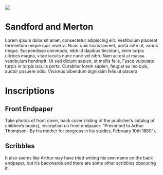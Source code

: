 <a href="https://juncture-digital.org"><img src="https://juncture-digital.org/images/ve-button.png"></a>

<param ve-config 
       title="Sandford and Merton, in Words of One Syllable" 
       banner="https://cuny907.sharepoint.com/sites/SpecialCollectionsArchives/_api/siteiconmanager/getsitelogo?type=%271%27&hash=637730188857494809" 
       layout="vertical"
       author="Melissa Lino">

<!-- Entities discussed throughout the essay are typically defined before the essay text and
     are thus available in all text.  Entity identifiers (QIDs) can be found in either
     Wikipedia or Wikidata (https://www.wikidata.org)> -->
<param ve-entity eid="Q185372"> <!-- Girl with a Pearl Earring painting -->
<param ve-entity eid="Q41264"> <!-- Johannes Vermeer -->
<param ve-entity eid="Q221092"> <!-- Mauritshuis -->
<param ve-entity eid="Q36600"> <!-- The Hague -->

# Sandford and Merton

Lorem ipsum dolor sit amet, consectetur adipiscing elit. Vestibulum placerat fermentum neque quis viverra. Nunc quis lacus laoreet, porta ante ut, varius neque. Suspendisse commodo, nibh id dapibus tincidunt, enim turpis ultrices magna, vitae iaculis nunc nunc vel nibh. Nam ac est at massa vestibulum hendrerit. Ut sed dictum sapien, et mollis felis. Fusce vulputate turpis in turpis iaculis porta. Curabitur lorem sapien, feugiat eu leo quis, auctor posuere odio. Vivamus bibendum dignissim felis ut placera
<param ve-image 
       title="Sandford and Merton"
       url="https://i.etsystatic.com/7109089/r/il/a78cdc/1231529546/il_1588xN.1231529546_evxw.jpg">

# Inscriptions

## Front Endpaper

Take photos of front cover, back cover (listing of the publisher’s catalog of children’s books), inscription on front endpaper: “Presented to Arthur Thompson- By his mother for progress in his studies, February 10th 1880”).
<param ve-image 
       title="Front Endpaper"
   url="https://upload.wikimedia.org/wikipedia/commons/2/28/Marginalia_from_Opticks_or%2C_A_treatise_of_the_reflexions%2C_refractions%2C_inflexions_and_colours_of_light.png">

## Scribbles

It also seems like Arthur may have tried writing his own name on the back endpaper, but it’s backwards and there are some other scribbles obscuring it.
<param ve-image
       title="Scribbles"
       url="https://en.wikipedia.org/wiki/Marginalia#/media/File:Kirchhofer_Wahrheit_und_Dichtung_016.jpg">

